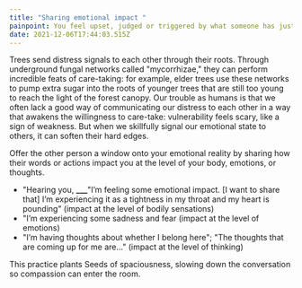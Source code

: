 ```yaml
---
title: "Sharing emotional impact "
painpoint: You feel upset, judged or triggered by what someone has just said
date: 2021-12-06T17:44:03.515Z
---
```

Trees send distress signals to each other through their roots. Through underground fungal networks called "mycorrhizae," they can perform incredible feats of care-taking: for example, elder trees use these networks to pump extra sugar into the roots of younger trees that are still too young to reach the light of the forest canopy. Our trouble as humans is that we often lack a good way of communicating our distress to each other in a way that awakens the willingness to care-take: vulnerability feels scary, like a sign of weakness. But when we skillfully signal our emotional state to others, it can soften their hard edges.

Offer the other person a window onto your emotional reality by sharing how their words or actions impact you at the level of your body, emotions, or thoughts. 

* "Hearing you, **___**"I’m feeling some emotional impact. \[I want to share that] I’m experiencing it as a tightness in my throat and my heart is pounding" (impact at the level of bodily sensations)
* "I’m experiencing some sadness and fear (impact at the level of emotions)
* "I’m having thoughts about whether I belong here"; "The thoughts that are coming up for me are…" (impact at the level of thinking)

This practice plants Seeds of spaciousness, slowing down the conversation so compassion can enter the room.